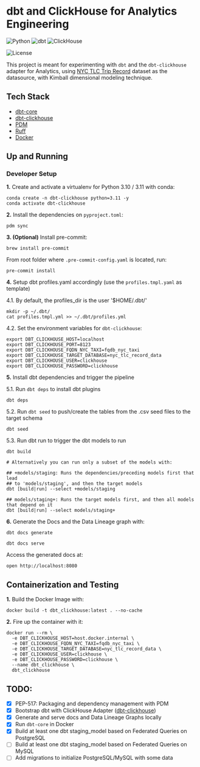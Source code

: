 # dbt and ClickHouse for Analytics Engineering

![Python](https://img.shields.io/badge/Python-3.10_|_3.11-4B8BBE.svg?style=flat&logo=python&logoColor=FFD43B&labelColor=306998)
![dbt](https://img.shields.io/badge/dbt-1.7-262A38?style=flat&logo=dbt&logoColor=FF6849&labelColor=262A38)
![ClickHouse](https://img.shields.io/badge/ClickHouse-151515?style=flat&logo=clickhouse&logoColor=FBFD73&labelColor=151515)

![License](https://img.shields.io/badge/license-CC--BY--SA--4.0-31393F?style=flat&logo=creativecommons&logoColor=black&labelColor=white)

This project is meant for experimenting with `dbt` and the `dbt-clickhouse` adapter for Analytics,
using [NYC TLC Trip Record](https://www.nyc.gov/site/tlc/about/tlc-trip-record-data.page) dataset as the datasource, with Kimball dimensional modeling technique.


## Tech Stack
- [dbt-core](https://github.com/dbt-labs/dbt-core)
- [dbt-clickhouse](https://docs.getdbt.com/docs/core/connect-data-platform/clickhouse-setup)
- [PDM](https://pdm-project.org/latest/usage/dependency/)
- [Ruff](https://docs.astral.sh/ruff/configuration/)
- [Docker](https://docs.docker.com/get-docker/)


## Up and Running

### Developer Setup

**1.** Create and activate a virtualenv for Python 3.10 / 3.11 with conda:
```shell
conda create -n dbt-clickhouse python=3.11 -y
conda activate dbt-clickhouse
```

**2.** Install the dependencies on `pyproject.toml`:
```shell
pdm sync
```

**3. (Optional)**  Install pre-commit:
```shell
brew install pre-commit
```

From root folder where `.pre-commit-config.yaml` is located, run:
```shell
pre-commit install
```

**4.** Setup dbt profiles.yaml accordingly (use the `profiles.tmpl.yaml` as template)

4.1. By default, the profiles_dir is the user '$HOME/.dbt/'
```shell
mkdir -p ~/.dbt/
cat profiles.tmpl.yml >> ~/.dbt/profiles.yml
```

4.2. Set the environment variables for `dbt-clickhouse`:

```shell
export DBT_CLICKHOUSE_HOST=localhost
export DBT_CLICKHOUSE_PORT=8123
export DBT_CLICKHOUSE_FQDN_NYC_TAXI=fqdb_nyc_taxi
export DBT_CLICKHOUSE_TARGET_DATABASE=nyc_tlc_record_data
export DBT_CLICKHOUSE_USER=clickhouse
export DBT_CLICKHOUSE_PASSWORD=clickhouse
```

**5.** Install dbt dependencies and trigger the pipeline

5.1. Run `dbt deps` to install  dbt plugins
```shell
dbt deps
```

5.2. Run `dbt seed` to push/create the tables from the .csv seed files to the target schema
```shell
dbt seed
```

5.3. Run dbt run to trigger the dbt models to run
```shell
dbt build

# Alternatively you can run only a subset of the models with:

## +models/staging: Runs the dependencies/preceding models first that lead 
## to 'models/staging', and then the target models
dbt [build|run] --select +models/staging

## models/staging+: Runs the target models first, and then all models that depend on it
dbt [build|run] --select models/staging+
```

**6.** Generate the Docs and the Data Lineage graph with:
```shell
dbt docs generate
```
```shell
dbt docs serve
```
Access the generated docs at:
```shell
open http://localhost:8080
```


## Containerization and Testing

**1.** Build the Docker Image with:

```shell
docker build -t dbt_clickhouse:latest . --no-cache
```

**2.** Fire up the container with it:
```shell
docker run --rm \
  -e DBT_CLICKHOUSE_HOST=host.docker.internal \
  -e DBT_CLICKHOUSE_FQDN_NYC_TAXI=fqdb_nyc_taxi \
  -e DBT_CLICKHOUSE_TARGET_DATABASE=nyc_tlc_record_data \
  -e DBT_CLICKHOUSE_USER=clickhouse \
  -e DBT_CLICKHOUSE_PASSWORD=clickhouse \
  --name dbt_clickhouse \
  dbt_clickhouse
```


## TODO:
- [x] PEP-517: Packaging and dependency management with PDM
- [x] Bootstrap dbt with ClickHouse Adapter ([dbt-clickhouse](https://docs.getdbt.com/docs/core/connect-data-platform/clickhouse-setup))
- [x] Generate and serve docs and Data Lineage Graphs locally
- [x] Run `dbt-core` in Docker
- [x] Build at least one dbt staging_model based on Federated Queries on PostgreSQL
- [ ] Build at least one dbt staging_model based on Federated Queries on MySQL
- [ ] Add migrations to initialize PostgreSQL/MySQL with some data